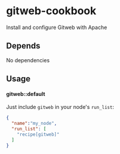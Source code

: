 gitweb-cookbook
===============

Install and configure Gitweb with Apache

Depends
-------
No dependencies

Usage
-----
#### gitweb::default

Just include `gitweb` in your node's `run_list`:

```json
{
  "name":"my_node",
  "run_list": [
    "recipe[gitweb]"
  ]
}
```
